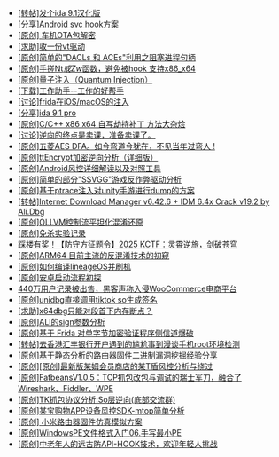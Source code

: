 + [[转帖]发个ida 9.1汉化版](https://bbs.kanxue.com/thread-286390.htm)
+ [[分享]Android svc hook方案](https://bbs.kanxue.com/thread-286308.htm)
+ [[原创]  车机OTA包解密](https://bbs.kanxue.com/thread-285256.htm)
+ [[求助]收一份vt驱动](https://bbs.kanxue.com/thread-286431.htm)
+ [[原创]简单的"DACLs 和 ACEs"利用之阻塞进程句柄](https://bbs.kanxue.com/thread-285347.htm)
+ [[原创]手搓Nt*或Zw*函数，避免被hook 支持x86_x64](https://bbs.kanxue.com/thread-284264.htm)
+ [[原创]量子注入（Quantum Injection）](https://bbs.kanxue.com/thread-286423.htm)
+ [[下载]工作助手--工作的好帮手](https://bbs.kanxue.com/thread-286430.htm)
+ [[讨论]frida在iOS/macOS的注入](https://bbs.kanxue.com/thread-286429.htm)
+ [[分享]ida 9.1 pro](https://bbs.kanxue.com/thread-285999.htm)
+ [[原创]C/C++ x86 x64 自写劫持补丁 方法大杂烩](https://bbs.kanxue.com/thread-282745.htm)
+ [[讨论]逆向的终点是卖课，准备卖课了。](https://bbs.kanxue.com/thread-286427.htm)
+ [[原创]五菱AES DFA。如今弯道今犹在，不见当年过弯人 !](https://bbs.kanxue.com/thread-284612.htm)
+ [[原创]ttEncrypt加密逆向分析（详细版）](https://bbs.kanxue.com/thread-286273.htm)
+ [[原创]Android风控详细解读以及对照工具](https://bbs.kanxue.com/thread-286120.htm)
+ [[原创]简单的部分"SSVGG"游戏反作弊驱动分析](https://bbs.kanxue.com/thread-286409.htm)
+ [[原创]基于ptrace注入对unity手游进行dump的方案](https://bbs.kanxue.com/thread-286222.htm)
+ [[转帖]Internet Download Manager v6.42.6 + IDM 6.4x Crack v19.2 by Ali.Dbg](https://bbs.kanxue.com/thread-281044.htm)
+ [[原创]OLLVM控制流平坦化混淆还原](https://bbs.kanxue.com/thread-286151.htm)
+ [[原创]免杀实验记录](https://bbs.kanxue.com/thread-286433.htm)
+ [踩楼有奖！【防守方征题令】2025 KCTF：灵霄逆旅，剑破苍穹](https://bbs.kanxue.com/thread-286311.htm)
+ [[原创]ARM64 目前主流的反混淆技术的初窥](https://bbs.kanxue.com/thread-285567.htm)
+ [[原创]如何编译lineageOS并刷机](https://bbs.kanxue.com/thread-286426.htm)
+ [[原创]安卓启动流程初探](https://bbs.kanxue.com/thread-285949.htm)
+ [440万用户记录被出售，黑客声称入侵WooCommerce电商平台](https://bbs.kanxue.com/thread-286435.htm)
+ [[原创]unidbg直接调用tiktok so生成签名](https://bbs.kanxue.com/thread-285623.htm)
+ [[求助]x64dbg只能对段首下内存断点？](https://bbs.kanxue.com/thread-286434.htm)
+ [[原创]ALI的sign参数分析](https://bbs.kanxue.com/thread-284292.htm)
+ [[原创]基于  Frida  对单字节加密验证程序侧信道爆破](https://bbs.kanxue.com/thread-281796.htm)
+ [[转帖]去香港汇丰银行开户遇到的尴尬事到漫谈手机root环境检测](https://bbs.kanxue.com/thread-285754.htm)
+ [[原创]基于静态分析的路由器固件二进制漏洞挖掘经验分享](https://bbs.kanxue.com/thread-286055.htm)
+ [[原创][原创]最新版某姆会员商店的某T盾风控分析与绕过](https://bbs.kanxue.com/thread-286243.htm)
+ [[原创]FatbeansV1.0.5：TCP抓包改包与调试的瑞士军刀，融合了Wireshark、Fiddler、WPE](https://bbs.kanxue.com/thread-284571.htm)
+ [[原创]TK抓包协议分析:So层逆向(底部交流群)](https://bbs.kanxue.com/thread-286046.htm)
+ [[原创]某宝购物APP设备风控SDK-mtop简单分析](https://bbs.kanxue.com/thread-284241.htm)
+ [[原创] 小米路由器固件仿真模拟方案](https://bbs.kanxue.com/thread-282034.htm)
+ [[原创]WindowsPE文件格式入门06.手写最小PE](https://bbs.kanxue.com/thread-286417.htm)
+ [[原创]中老年人的远古防API-HOOK技术，欢迎年轻人挑战](https://bbs.kanxue.com/thread-286436.htm)
